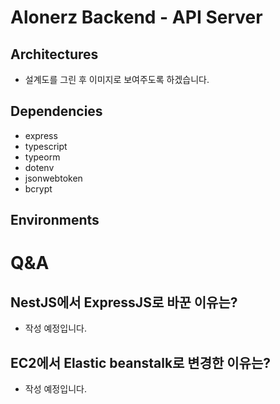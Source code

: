 # Alonerz Backend - API Server

## Architectures

- 설계도를 그린 후 이미지로 보여주도록 하겠습니다.

## Dependencies

- express
- typescript
- typeorm
- dotenv
- jsonwebtoken
- bcrypt

## Environments

# Q&A

## NestJS에서 ExpressJS로 바꾼 이유는?

- 작성 예정입니다.

## EC2에서 Elastic beanstalk로 변경한 이유는?

- 작성 예정입니다.
